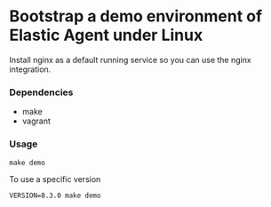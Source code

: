 # Bootstrap a demo environment of Elastic Agent under Linux

Install nginx as a default running service so you can use the nginx integration.

### Dependencies

- make
- vagrant

### Usage

``` 
make demo
```

To use a specific version

```
VERSION=8.3.0 make demo
```
